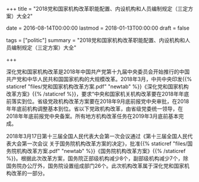 +++
title = "2018党和国家机构改革职能配置、内设机构和人员编制规定（三定方案）大全2"

date = 2016-08-14T00:00:00
lastmod = 2018-01-13T00:00:00
draft = false

tags = ["politic"]
summary = "2018党和国家机构改革职能配置、内设机构和人员编制规定（三定方案）大全"

+++

深化党和国家机构改革是2018年中国共产党第十九届中央委员会开始推行的中国共产党和中华人民共和国国家机构的大规模改革。2018年3月，中共中央印发{{% staticref "files/党和国家机构改革方案.pdf" "newtab" %}}《深化党和国家机构改革方案》{{% /staticref %}}，要求“中央和国家机关机构改革要在2018年年底前落实到位。省级党政机构改革方案要在2018年9月底前报党中央审批，在2018年年底前机构调整基本到位。省以下党政机构改革，由省级党委统一领导，在2018年年底前报党中央备案。所有地方机构改革任务在2019年3月底前基本完成。

2018年3月17日第十三届全国人民代表大会第一次会议通过《第十三届全国人民代表大会第一次会议 关于国务院机构改革方案的决定》，批准{{% staticref "files/国务院机构改革方案.pdf" "newtab" %}}《国务院机构改革方案》{{% /staticref %}}。根据此次改革方案，国务院正部级机构减少8个，副部级机构减少7个，除国务院办公厅外，国务院设置组成部门26个。此次机构改革属于深化党和国家机构改革的一部分。
